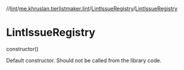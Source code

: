 //[lint](../../../index.md)/[me.khruslan.tierlistmaker.lint](../index.md)/[LintIssueRegistry](index.md)/[LintIssueRegistry](-lint-issue-registry.md)

# LintIssueRegistry

constructor()

Default constructor. Should not be called from the library code.
